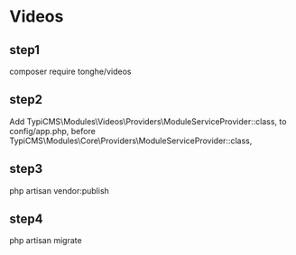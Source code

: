 # Videos

## step1
composer require tonghe/videos

## step2
Add TypiCMS\Modules\Videos\Providers\ModuleServiceProvider::class, to config/app.php, before TypiCMS\Modules\Core\Providers\ModuleServiceProvider::class,

## step3
php artisan vendor:publish

## step4
php artisan migrate